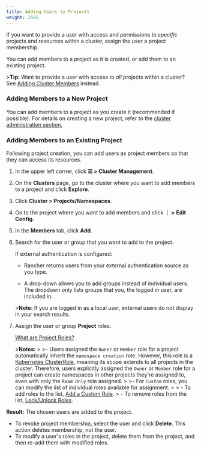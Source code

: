 ```yaml
---
title: Adding Users to Projects
weight: 2505
---
```


If you want to provide a user with access and permissions to _specific_ projects and resources within a cluster, assign the user a project membership.

You can add members to a project as it is created, or add them to an existing project.

\>**Tip:** Want to provide a user with access to _all_ projects within a cluster? See [Adding Cluster Members](https://rancher.com/docs/rancher/v2.6/en/admin-settings/rbac/cluster-project-roles/) instead.

### Adding Members to a New Project

You can add members to a project as you create it (recommended if possible). For details on creating a new project, refer to the [cluster administration section.](https://rancher.com/docs/rancher/v2.6/en/cluster-admin/projects-and-namespaces/)

### Adding Members to an Existing Project

Following project creation, you can add users as project members so that they can access its resources.

1. In the upper left corner, click **☰ \> Cluster Management**.
1. On the **Clusters** page, go to the cluster where you want to add members to a project and click **Explore**.
1. Click **Cluster \> Projects/Namespaces**.
1. Go to the project where you want to add members and click **⋮ \> Edit Config**.
1. In the **Members** tab, click **Add**.
1. Search for the user or group that you want to add to the project.

 	If external authentication is configured:

	-  Rancher returns users from your external authentication source as you type.  

	- A drop-down allows you to add groups instead of individual users. The dropdown only lists groups that you, the logged in user, are included in.

	\>**Note:** If you are logged in as a local user, external users do not display in your search results.

1. Assign the user or group **Project** roles.  

	[What are Project Roles?](https://rancher.com/docs/rancher/v2.6/en/admin-settings/rbac/cluster-project-roles/)

    \>**Notes:**
    \>
    \>- Users assigned the `Owner` or `Member` role for a project automatically inherit the `namespace creation` role. However, this role is a [Kubernetes ClusterRole](https://kubernetes.io/docs/reference/access-authn-authz/rbac/#role-and-clusterrole), meaning its scope extends to all projects in the cluster. Therefore, users explicitly assigned the `Owner` or `Member` role for a project can create namespaces in other projects they're assigned to, even with only the `Read Only` role assigned.
    \>
    \>- For `Custom` roles, you can modify the list of individual roles available for assignment.
    \>
    \>    - To add roles to the list, [Add a Custom Role](https://rancher.com/docs/rancher/v2.6/en/admin-settings/rbac/default-custom-roles).
    \>    - To remove roles from the list, [Lock/Unlock Roles](https://rancher.com/docs/rancher/v2.6/en/admin-settings/rbac/locked-roles/).

**Result:** The chosen users are added to the project.

- To revoke project membership, select the user and click **Delete**. This action deletes membership, not the user.
- To modify a user's roles in the project, delete them from the project, and then re-add them with modified roles.